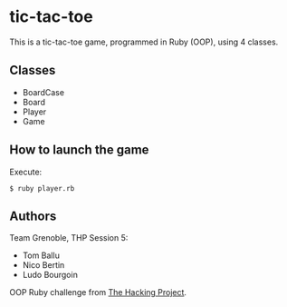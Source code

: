 # tic-tac-toe

This is a tic-tac-toe game, programmed in Ruby (OOP), using 4 classes.

## Classes
+ BoardCase
+ Board
+ Player
+ Game

## How to launch the game
Execute:
```
$ ruby player.rb
```
## Authors
Team Grenoble, THP Session 5:
+ Tom Ballu
+ Nico Bertin
+ Ludo Bourgoin

OOP Ruby challenge from [The Hacking Project](https://www.thehackingproject.org/).
